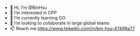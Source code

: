 - 👋 Hi, I’m @BinHsu
- 👀 I’m interested in CPP
- 🌱 I’m currently learning GO
- 💞️ I’m looking to collaborate in large global teams 
- 📫 Reach me https://www.linkedin.com/in/bin-hsu-47498a77 

<!---
BinHsu/BinHsu is a ✨ special ✨ repository because its `README.md` (this file) appears on your GitHub profile.
You can click the Preview link to take a look at your changes.
--->
